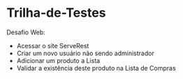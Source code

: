 # Trilha-de-Testes
Desafio Web:
- Acessar o site ServeRest
- Criar um novo usuário não sendo administrador
- Adicionar um produto a Lista
- Validar a existência deste produto na Lista de Compras
